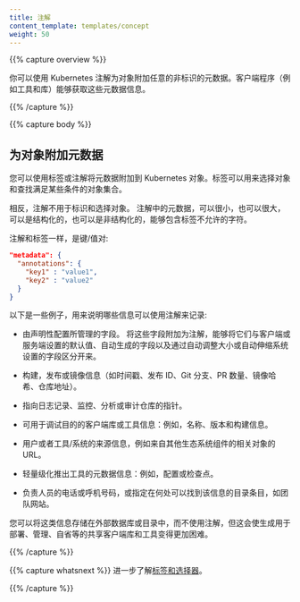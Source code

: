 ```yaml
---
title: 注解
content_template: templates/concept
weight: 50
---
```


<!--
---
title: Annotations
content_template: templates/concept
weight: 50
---
-->

{{% capture overview %}}

你可以使用 Kubernetes 注解为对象附加任意的非标识的元数据。客户端程序（例如工具和库）能够获取这些元数据信息。
<!--
You can use Kubernetes annotations to attach arbitrary non-identifying metadata
to objects. Clients such as tools and libraries can retrieve this metadata.
-->
{{% /capture %}}

{{% capture body %}}
## 为对象附加元数据
<!--
## Attaching metadata to objects
-->

您可以使用标签或注解将元数据附加到 Kubernetes 对象。标签可以用来选择对象和查找满足某些条件的对象集合。
<!--
You can use either labels or annotations to attach metadata to Kubernetes
objects. Labels can be used to select objects and to find
collections of objects that satisfy certain conditions.
-->

相反，注解不用于标识和选择对象。
注解中的元数据，可以很小，也可以很大，可以是结构化的，也可以是非结构化的，能够包含标签不允许的字符。
<!--
In contrast, annotations are not used to identify and select objects. 
The metadata in an annotation can be small or large, structured or unstructured, 
and can include characters not permitted by labels.
-->

注解和标签一样，是键/值对:
<!--
Annotations, like labels, are key/value maps:
-->

```json
"metadata": {
  "annotations": {
    "key1" : "value1",
    "key2" : "value2"
  }
}
```

以下是一些例子，用来说明哪些信息可以使用注解来记录:
<!--
Here are some examples of information that could be recorded in annotations:
-->
* 由声明性配置所管理的字段。
  将这些字段附加为注解，能够将它们与客户端或服务端设置的默认值、自动生成的字段以及通过自动调整大小或自动伸缩系统设置的字段区分开来。
<!--
* Fields managed by a declarative configuration layer. Attaching these fields
  as annotations distinguishes them from default values set by clients or
  servers, and from auto-generated fields and fields set by
  auto-sizing or auto-scaling systems.
-->
* 构建，发布或镜像信息（如时间戳、发布 ID、Git 分支、PR 数量、镜像哈希、仓库地址）。
<!--
* Build, release, or image information like timestamps, release IDs, git branch,
  PR numbers, image hashes, and registry address.
-->

* 指向日志记录、监控、分析或审计仓库的指针。
<!--
* Pointers to logging, monitoring, analytics, or audit repositories.
-->

* 可用于调试目的的客户端库或工具信息：例如，名称、版本和构建信息。
<!--
* Client library or tool information that can be used for debugging purposes:
  for example, name, version, and build information.
-->

* 用户或者工具/系统的来源信息，例如来自其他生态系统组件的相关对象的 URL。
<!--
* User or tool/system provenance information, such as URLs of related objects
  from other ecosystem components.
-->

* 轻量级化推出工具的元数据信息：例如，配置或检查点。
<!--
* Lightweight rollout tool metadata: for example, config or checkpoints.
-->

* 负责人员的电话或呼机号码，或指定在何处可以找到该信息的目录条目，如团队网站。
<!--
* Phone or pager numbers of persons responsible, or directory entries that
  specify where that information can be found, such as a team web site.
-->

您可以将这类信息存储在外部数据库或目录中，而不使用注解，但这会使生成用于部署、管理、自省等的共享客户端库和工具变得更加困难。
<!--
Instead of using annotations, you could store this type of information in an
external database or directory, but that would make it much harder to produce
shared client libraries and tools for deployment, management, introspection,
and the like.
-->

{{% /capture %}}

{{% capture whatsnext %}}
进一步了解[标签和选择器](/docs/concepts/overview/working-with-objects/labels/)。
<!--
Learn more about [Labels and Selectors](/docs/concepts/overview/working-with-objects/labels/).
-->
{{% /capture %}}
